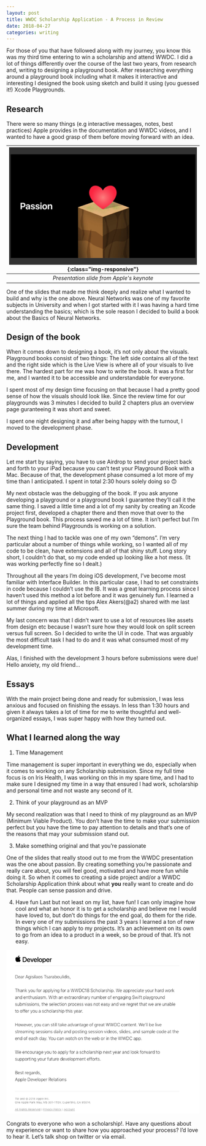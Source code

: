 ```yaml
---
layout: post
title: WWDC Scholarship Application - A Process in Review
date: 2018-04-27
categories: writing
---
```


For those of you that have followed along with my journey, you know this was my third time entering to win a scholarship and attend WWDC. I did a lot of things differently over the course of the last two years, from research and, writing to designing a playground book. After researching everything around a playground book including what it makes it interactive and interesting I designed the book using sketch and build it using (you guessed it!) Xcode Playgrounds.

## Research

There were so many things (e.g interactive messages, notes, best practices) Apple provides in the documentation and WWDC videos, and I wanted to have a good grasp of them before moving forward with an idea.

| ![passion](/images/passion.png){:class="img-responsive"} |
|:--:|
| *Presentation slide from Apple's keynote* |

One of the slides that made me think deeply and realize what I wanted to build and why is the one above. Neural Networks was one of my favorite subjects in University and when I got started with it I was having a hard time understanding the basics; which is the sole reason I decided to build a book about the Basics of Neural Networks.

## Design of the book

When it comes down to designing a book, it’s not only about the visuals. Playground books consist of two things: The left  side contains all of the text and the right side which is the Live View is where all of your visuals to live there. The hardest part for me was how to write the book. It was a first for me, and I wanted it to be accessible and understandable for everyone.

I spent most of my design time focusing on that because I had a pretty good sense of how the visuals should look like. Since the review time for our playgrounds was 3 minutes I decided to build 2 chapters plus an overview page  guranteeing it was  short and sweet.

I spent one night designing it and after being happy with the turnout, I moved to the development phase.

## Development

Let me start by saying, you have to use Airdrop to send your project back and forth to your iPad because you can’t test your Playground Book with a Mac. Because of that, the development phase consumed a lot more of my time than I anticipated. I spent in total 2:30 hours solely doing so 🙃

My next obstacle was the debugging of the book. If you ask anyone developing a playground or a playground book  I guarantee they’ll call it the same thing. I saved a little time and a lot of my sanity by creating an Xcode project first, developed a chapter there and then move that over to the Playground book. This process saved me a lot of time. It isn’t perfect but I’m sure the team behind Playgrounds is working on a solution.

The next thing I had to tackle was one of my own “demons”. I’m very particular about a number of things while working, so I wanted all of my code to be clean, have extensions and all of that shiny stuff. Long story short, I couldn’t do that, so my code ended up looking like a hot mess.  (It was working perfectly fine so I dealt.)

Throughout all the years I’m doing iOS development, I’ve become most familiar with Interface Builder. In this particular case, I had to set constraints in code because I couldn’t use the IB. It was a great learning process since I haven’t used this method a lot before and it was genuinely fun. I learned a lot of things and applied all the tips Alex Akers(@a2) shared with me last summer during my time at Microsoft.

My last concern was that I didn’t want to use a lot of resources like assets from design etc because I wasn’t sure how they would look on split screen versus full screen. So I decided to write the UI in code. That was arguably the most difficult task I had to do and it was what consumed most of my development time.

Alas, I finished with the development 3 hours before submissions were due! Hello anxiety, my old friend...

## Essays

With the main project being done and ready for submission, I was less anxious and focused on finishing the essays. In less than 1:30 hours and given it always takes a lot of time for me to write thoughtful and well-organized essays, I was super happy with how they turned out.

## What I learned along the way

1. Time Management

Time management is super important in everything we do, especially when it comes to working on any Scholarship submission. Since my full time focus is on Iris Health, I was working on this in my spare time, and I had to make sure I designed  my time in a way that ensured I had work, scholarship and personal time  and not waste any second of it.

2. Think of your playground as an MVP

My second realization was that I need to think of my playground as an MVP (Minimum Viable Product). You don’t have the time to make your submission perfect but you have the time to pay attention to details and that’s one of the reasons that may your submission stand out.

3. Make something original and that you’re passionate

One of the slides that really stood out to me from the WWDC presentation was the one about passion. By creating something you’re passionate and really care about, you will feel good, motivated and have more fun while doing it. So when it comes to creating a side project and/or a WWDC Scholarship Application think about what **you** really want to create and do that. People can sense passion and drive.

4. Have fun
Last but not least on my list, have fun! I can only imagine how cool and what an honor it is  to get a scholarship and believe me I would have loved to, but don’t do things for the end goal, do them for the ride. In every one of my submissions the past 3 years I learned a ton of new things which I can apply to my projects. It’s an achievement on its own to go from an idea to a product in a week, so be proud of that. It’s not easy.

![submission-status](/images/Submission-Status.png)

Congrats to everyone who won a scholarship!. Have any questions about my experience or want to share how you approached your process? I’d love to hear it. Let’s talk shop on twitter or via email.
